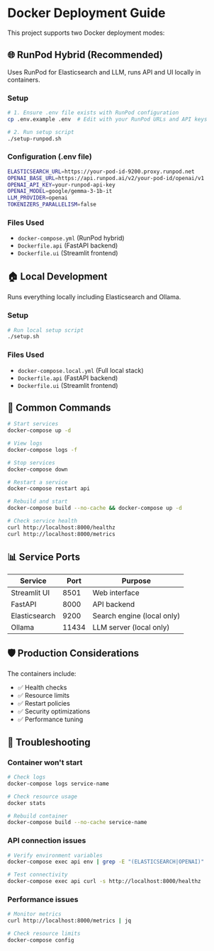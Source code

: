 # Docker Deployment Guide

This project supports two Docker deployment modes:

## 🌐 RunPod Hybrid (Recommended)
Uses RunPod for Elasticsearch and LLM, runs API and UI locally in containers.

### Setup
```bash
# 1. Ensure .env file exists with RunPod configuration
cp .env.example .env  # Edit with your RunPod URLs and API keys

# 2. Run setup script
./setup-runpod.sh
```

### Configuration (.env file)
```bash
ELASTICSEARCH_URL=https://your-pod-id-9200.proxy.runpod.net
OPENAI_BASE_URL=https://api.runpod.ai/v2/your-pod-id/openai/v1
OPENAI_API_KEY=your-runpod-api-key
OPENAI_MODEL=google/gemma-3-1b-it
LLM_PROVIDER=openai
TOKENIZERS_PARALLELISM=false
```

### Files Used
- `docker-compose.yml` (RunPod hybrid)
- `Dockerfile.api` (FastAPI backend)
- `Dockerfile.ui` (Streamlit frontend)

## 🏠 Local Development
Runs everything locally including Elasticsearch and Ollama.

### Setup
```bash
# Run local setup script
./setup.sh
```

### Files Used
- `docker-compose.local.yml` (Full local stack)
- `Dockerfile.api` (FastAPI backend)
- `Dockerfile.ui` (Streamlit frontend)

## 🔧 Common Commands

```bash
# Start services
docker-compose up -d

# View logs
docker-compose logs -f

# Stop services
docker-compose down

# Restart a service
docker-compose restart api

# Rebuild and start
docker-compose build --no-cache && docker-compose up -d

# Check service health
curl http://localhost:8000/healthz
curl http://localhost:8000/metrics
```

## 📊 Service Ports

| Service | Port | Purpose |
|---------|------|---------|
| Streamlit UI | 8501 | Web interface |
| FastAPI | 8000 | API backend |
| Elasticsearch | 9200 | Search engine (local only) |
| Ollama | 11434 | LLM server (local only) |

## 🛡️ Production Considerations

The containers include:
- ✅ Health checks
- ✅ Resource limits
- ✅ Restart policies
- ✅ Security optimizations
- ✅ Performance tuning

## 🐛 Troubleshooting

### Container won't start
```bash
# Check logs
docker-compose logs service-name

# Check resource usage
docker stats

# Rebuild container
docker-compose build --no-cache service-name
```

### API connection issues
```bash
# Verify environment variables
docker-compose exec api env | grep -E "(ELASTICSEARCH|OPENAI)"

# Test connectivity
docker-compose exec api curl -s http://localhost:8000/healthz
```

### Performance issues
```bash
# Monitor metrics
curl http://localhost:8000/metrics | jq

# Check resource limits
docker-compose config
```
